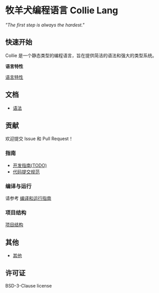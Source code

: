 # 牧羊犬编程语言 Collie Lang

*"The first step is always the hardest."*

## 快速开始

Collie 是一个静态类型的编程语言，旨在提供简洁的语法和强大的类型系统。

**语言特性**

[语言特性](Includes/LanguageFeature.md ':include')

## 文档

- [语法](LanguageGrammer.md)

## 贡献

欢迎提交 Issue 和 Pull Request！

### 指南

- [开发指南(TODO)](Internal/DevelopmentGuide.md)
- [代码提交规范](Specification/CodeCommitSpecification.md)

### 编译与运行

请参考 [编译和运行指南](Internal/CompileAndRun.md)

### 项目结构

[项目结构](Includes/ProjectStructure.md ':include')

## 其他

- [其他](Others/index.md)

## 许可证
BSD-3-Clause license
